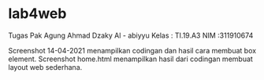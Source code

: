 # lab4web
Tugas Pak Agung
Ahmad Dzaky Al - abiyyu
Kelas : TI.19.A3
NIM :311910674

Screenshot 14-04-2021 menampilkan codingan dan hasil cara membuat box element.
Screenshot home.html menampilkan hasil dari codingan membuat layout web sederhana.
